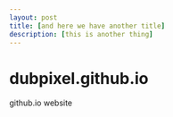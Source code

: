 ```yaml
---
layout: post
title: [and here we have another title]
description: [this is another thing]
---
```


# dubpixel.github.io
github.io website
